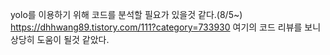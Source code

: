 yolo를 이용하기 위해 코드를 분석할 필요가 있을것 같다.(8/5~)
https://dhhwang89.tistory.com/111?category=733930 여기의 코드 리뷰를 보니 상당히 도움이 될것 같았다.
